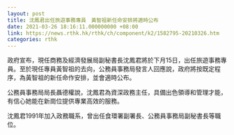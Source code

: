 ```yaml
---
layout: post
title: 沈鳳君出任旅遊事務專員　黃智祖新任命安排將適時公布
date: 2021-03-26 18:16:11.000000000 +08:00
link: https://news.rthk.hk/rthk/ch/component/k2/1582795-20210326.htm
categories: rthk
---
```


政府宣布，現任商務及經濟發展局副秘書長沈鳳君將於下月15日，出任旅遊事務專員。至於現任專員黃智祖的去向，公務員事務局發言人回應說，政府將按既定程序，為黃智祖的新任命作安排，並會適時公布。

公務員事務局局長聶德權說，沈鳳君為資深政務主任，具備出色領導和管理才能，有信心她能在新崗位提供專業高效的服務。

沈鳳君1991年加入政務職系，曾出任食環署副署長、公務員事務局副秘書長等職位。
